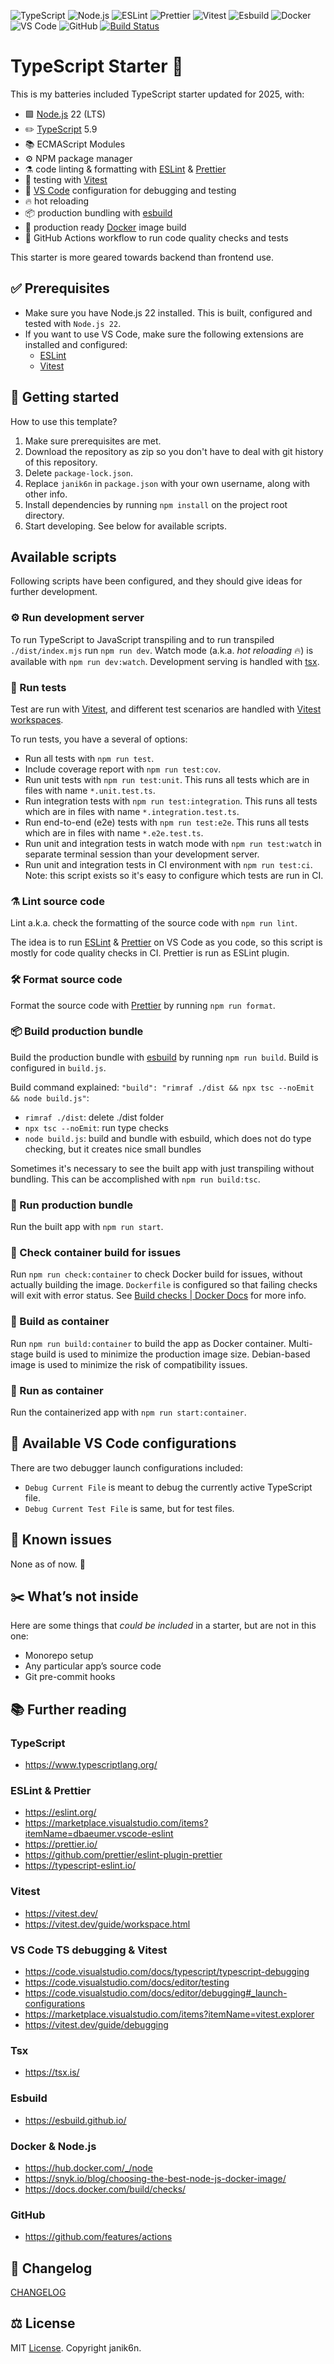 ![TypeScript](https://shields.io/badge/TypeScript-3178C6?logo=TypeScript&logoColor=FFF&style=flat-square)
![Node.js](https://shields.io/badge/Node.js-417e38?logo=nodedotjs&logoColor=FFF&style=flat-square)
![ESLint](https://shields.io/badge/ESLint-4b32c3?logo=eslint&logoColor=FFF&style=flat-square)
![Prettier](https://shields.io/badge/Prettier-f8bc45?logo=prettier&logoColor=FFF&style=flat-square)
![Vitest](https://shields.io/badge/Vitest-acd268?logo=vitest&logoColor=FFF&style=flat-square)
![Esbuild](https://shields.io/badge/Esbuild-ffcf00?logo=esbuild&logoColor=FFF&style=flat-square)
![Docker](https://shields.io/badge/Docker-1D63ED?logo=Docker&logoColor=FFF&style=flat-square)
![VS Code](https://shields.io/badge/VS%20Code-0078d4?style=flat-square)
![GitHub](https://shields.io/badge/GitHub-000?logo=github&logoColor=FFF&style=flat-square)
[![Build Status](https://github.com/janik6n/typescript-starter/workflows/Code%20quality%20checks/badge.svg)](https://github.com/janik6n/typescript-starter/actions)

# TypeScript Starter 🔋

This is my batteries included TypeScript starter updated for 2025, with:
- 🟩 [Node.js](https://nodejs.org/) 22 (LTS)
- ✏️ [TypeScript](https://www.typescriptlang.org/) 5.9
- 📚 ECMAScript Modules
- ⚙️ NPM package manager
- ⚗️ code linting & formatting with [ESLint](https://eslint.org/) & [Prettier](https://prettier.io/)
- 🚥 testing with [Vitest](https://vitest.dev/)
- 🔬 [VS Code](https://code.visualstudio.com/) configuration for debugging and testing
- 🔥 hot reloading
- 📦 production bundling with [esbuild](https://esbuild.github.io/)
- 🐳 production ready [Docker](https://www.docker.com/) image build
- 🔁 GitHub Actions workflow to run code quality checks and tests

This starter is more geared towards backend than frontend use.

## ✅ Prerequisites

- Make sure you have Node.js 22 installed. This is built, configured and tested with `Node.js 22`.
- If you want to use VS Code, make sure the following extensions are installed and configured:
  - [ESLint](https://marketplace.visualstudio.com/items?itemName=dbaeumer.vscode-eslint)
  - [Vitest](https://marketplace.visualstudio.com/items?itemName=vitest.explorer)

## 📌 Getting started

How to use this template?

1. Make sure prerequisites are met.
2. Download the repository as zip so you don't have to deal with git history of this repository.
3. Delete `package-lock.json`.
3. Replace `janik6n` in `package.json` with your own username, along with other info.
3. Install dependencies by running `npm install` on the project root directory.
4. Start developing. See below for available scripts.

## Available scripts

Following scripts have been configured, and they should give ideas for further development.

### ⚙️ Run development server

To run TypeScript to JavaScript transpiling and to run transpiled `./dist/index.mjs` run `npm run dev`. Watch mode (a.k.a. *hot reloading* 🔥) is available with `npm run dev:watch`. Development serving is handled with [tsx](https://tsx.is/).

### 🚥 Run tests

Test are run with [Vitest](https://vitest.dev/), and different test scenarios are handled with [Vitest workspaces](https://vitest.dev/guide/workspace.html).

To run tests, you have a several of options:
- Run all tests with `npm run test`.
- Include coverage report with `npm run test:cov`.
- Run unit tests with `npm run test:unit`. This runs all tests which are in files with name `*.unit.test.ts`.
- Run integration tests with `npm run test:integration`. This runs all tests which are in files with name `*.integration.test.ts`.
- Run end-to-end (e2e) tests with `npm run test:e2e`. This runs all tests which are in files with name `*.e2e.test.ts`.
- Run unit and integration tests in watch mode with `npm run test:watch` in separate terminal session than your development server.
- Run unit and integration tests in CI environment with `npm run test:ci`. Note: this script exists so it's easy to configure which tests are run in CI.

### ⚗️ Lint source code

Lint a.k.a. check the formatting of the source code with `npm run lint`.

The idea is to run [ESLint](https://eslint.org/) & [Prettier](https://prettier.io/) on VS Code as you code, so this script is mostly for code quality checks in CI. Prettier is run as ESLint plugin.

### 🛠️ Format source code

Format the source code with [Prettier](https://prettier.io/) by running `npm run format`.

### 📦 Build production bundle

Build the production bundle with [esbuild](https://esbuild.github.io/) by running `npm run build`. Build is configured in `build.js`.

Build command explained: `"build": "rimraf ./dist && npx tsc --noEmit && node build.js"`:
- `rimraf ./dist`: delete ./dist folder
- `npx tsc --noEmit`: run type checks
- `node build.js`: build and bundle with esbuild, which does not do type checking, but it creates nice small bundles

Sometimes it's necessary to see the built app with just transpiling without bundling. This can be accomplished with `npm run build:tsc`.

### 🚀 Run production bundle

Run the built app with `npm run start`.

### 🐳 Check container build for issues

Run `npm run check:container` to check Docker build for issues, without actually building the image. `Dockerfile` is configured so that failing checks will exit with error status. See [Build checks | Docker Docs](https://docs.docker.com/build/checks/) for more info.

### 🐳 Build as container

Run `npm run build:container` to build the app as Docker container. Multi-stage build is used to minimize the production image size. Debian-based image is used to minimize the risk of compatibility issues.

### 🐳 Run as container

Run the containerized app with `npm run start:container`.

## 🔬 Available VS Code configurations

There are two debugger launch configurations included:
- `Debug Current File` is meant to debug the currently active TypeScript file.
- `Debug Current Test File` is same, but for test files.

## 🐛 Known issues

None as of now. 🦗

## ✂️ What’s not inside

Here are some things that *could be included* in a starter, but are not in this one:
- Monorepo setup
- Any particular app’s source code
- Git pre-commit hooks

## 📚 Further reading

### TypeScript

- https://www.typescriptlang.org/

### ESLint & Prettier

- https://eslint.org/
- https://marketplace.visualstudio.com/items?itemName=dbaeumer.vscode-eslint
- https://prettier.io/
- https://github.com/prettier/eslint-plugin-prettier
- https://typescript-eslint.io/

### Vitest

- https://vitest.dev/
- https://vitest.dev/guide/workspace.html

### VS Code TS debugging & Vitest

- https://code.visualstudio.com/docs/typescript/typescript-debugging
- https://code.visualstudio.com/docs/editor/testing
- https://code.visualstudio.com/docs/editor/debugging#_launch-configurations
- https://marketplace.visualstudio.com/items?itemName=vitest.explorer
- https://vitest.dev/guide/debugging

### Tsx

- https://tsx.is/

### Esbuild

- https://esbuild.github.io/

### Docker & Node.js

- https://hub.docker.com/_/node
- https://snyk.io/blog/choosing-the-best-node-js-docker-image/
- https://docs.docker.com/build/checks/

### GitHub

- https://github.com/features/actions

## 🔁 Changelog

[CHANGELOG](CHANGELOG.md)

## ⚖️ License

MIT [License](LICENSE). Copyright janik6n.
